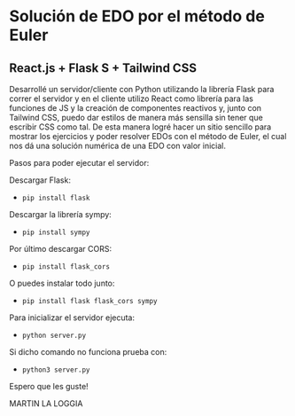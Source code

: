 # Solución de EDO por el método de Euler
## React.js + Flask S + Tailwind CSS

Desarrollé un servidor/cliente con Python utilizando la librería Flask para correr el servidor y en el cliente utilizo React como librería para las funciones de JS y la creación de componentes reactivos y, junto con Tailwind CSS, puedo dar estilos de manera más sensilla sin tener que escribir CSS como tal. De esta manera logré hacer un sitio sencillo para mostrar los ejercicios y poder resolver EDOs con el método de Euler, el cual nos dá una solución numérica de una EDO con valor inicial.


Pasos para poder ejecutar el servidor:

Descargar Flask:
- `pip install flask`

Descargar la librería sympy:
- `pip install sympy`

Por último descargar CORS:
- `pip install flask_cors`

O puedes instalar todo junto:
- `pip install flask flask_cors sympy`

Para inicializar el servidor ejecuta:
- `python server.py` 

Si dicho comando no funciona prueba con:
- `python3 server.py`

Espero que les guste!

MARTIN LA LOGGIA
